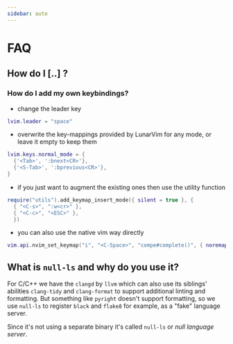 ```yaml
---
sidebar: auto
---
```


# FAQ

## How do I [..] ?

### How do I add my own keybindings?

- change the leader key

```lua
lvim.leader = "space"
```

- overwrite the key-mappings provided by LunarVim for any mode, or leave it empty to keep them

```lua
lvim.keys.normal_mode = {
  {'<Tab>', ':bnext<CR>'},
  {'<S-Tab>', ':bprevious<CR>'},
}
```

- if you just want to augment the existing ones then use the utility function

```lua
require("utils").add_keymap_insert_mode({ silent = true }, {
  { "<C-s>", ":w<cr>" },
  { "<C-c>", "<ESC>" },
  })
```
- you can also use the native vim way directly

```lua
vim.api.nvim_set_keymap("i", "<C-Space>", "compe#complete()", { noremap = true, silent = true, expr = true })
```

## What is `null-ls` and why do you use it?

For C/C++ we have the `clangd` by `llvm` which can also use its siblings' abilities `clang-tidy` and `clang-format` to support additional linting and formatting. But something like `pyright` doesn't support formatting, so we use `null-ls` to register `black` and `flake8` for example, as a "fake" language server. 

Since it's not using a separate binary it's called `null-ls` or _null language server_.
